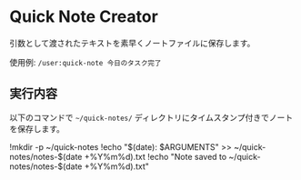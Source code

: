 # Quick Note Creator

引数として渡されたテキストを素早くノートファイルに保存します。

使用例: `/user:quick-note 今日のタスク完了`

## 実行内容

以下のコマンドで `~/quick-notes/` ディレクトリにタイムスタンプ付きでノートを保存します。

!mkdir -p ~/quick-notes
!echo "$(date): $ARGUMENTS" >> ~/quick-notes/notes-$(date +%Y%m%d).txt
!echo "Note saved to ~/quick-notes/notes-$(date +%Y%m%d).txt"